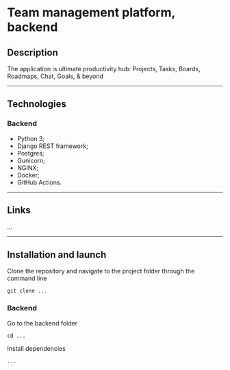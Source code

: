 # Team management platform, backend

## Description
The application is ultimate productivity hub: Projects, Tasks, Boards, Roadmaps, Chat, Goals, & beyond

---

## Technologies

### Backend
- Python 3;
- Django REST framework;
- Postgres;
- Gunicorn;
- NGINX;
- Docker;
- GitHub Actions.

---

## Links
...

---

## Installation and launch

Clone the repository and navigate to the project folder through the command line
```
git clone ...
```

### Backend

Go to the backend folder
```
cd ...
```
Install dependencies
```
...
```
